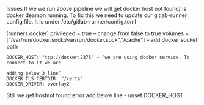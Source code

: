 Issues
If we we run above pipeline we will get docker host not found/ is docker deamon running. To fix this we need to update our gitlab-runner config file. It is under /etc/gitlab-runner/config.toml

  [runners.docker]
    privileged = true – change from false to true
    volumes = ["/var/run/docker.sock:/var/run/docker.sock","/cache"] – add docker socket path


    DOCKER_HOST: "tcp://docker:2375" – “we are using docker service. To connect to it we are                
                                                                                       adding below 3 line”  
    DOCKER_TLS_CERTDIR: "/certs"
    DOCKER_DRIVER: overlay2

Still we get hostnot found error add below line
        - unset DOCKER_HOST


